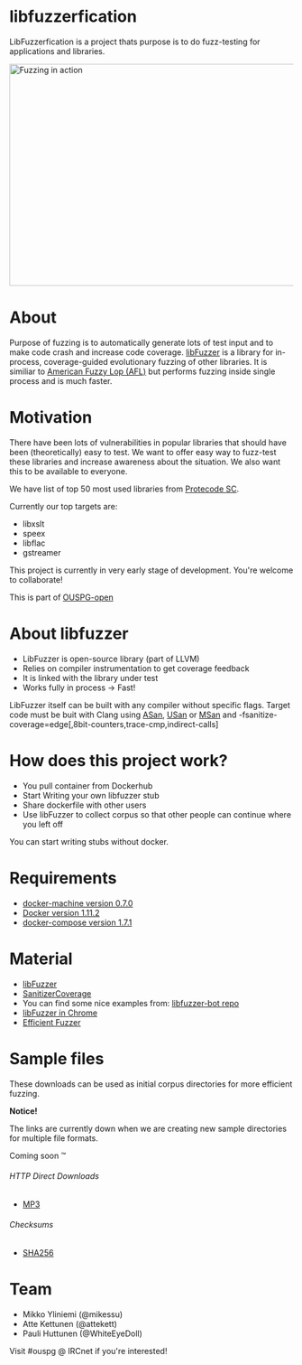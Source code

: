
# libfuzzerfication
LibFuzzerfication is a project thats purpose is to do fuzz-testing for applications and libraries.

<img src="https://raw.githubusercontent.com/ouspg/libfuzzerfication/master/pictures/lua_fuzzing.gif" width="716" height="393" alt="Fuzzing in action">

# About
Purpose of fuzzing is to automatically generate lots of test input and to make code crash and increase code coverage. [libFuzzer](http://llvm.org/docs/LibFuzzer.html) is a library for in-process, coverage-guided evolutionary fuzzing of other libraries. It is similiar to [American Fuzzy Lop (AFL)](http://lcamtuf.coredump.cx/afl/) but performs fuzzing inside single process and is much faster.

# Motivation
There have been lots of vulnerabilities in popular libraries that should have been (theoretically) easy to test. We want to offer easy way to fuzz-test these libraries and increase awareness about the situation. We also want this to be available to everyone.

We have list of top 50 most used libraries from [Protecode SC](http://www.codenomicon.com/products/appcheck/).

Currently our top targets are:
* libxslt
* speex
* libflac
* gstreamer

This project is currently in very early stage of development. You're welcome to collaborate!

This is part of [OUSPG-open](https://github.com/ouspg/ouspg-open)

# About libfuzzer
* LibFuzzer is open-source library (part of LLVM)
* Relies on compiler instrumentation to get coverage feedback
* It is linked with the library under test
* Works fully in process -> Fast!

LibFuzzer itself can be built with any compiler without specific flags. Target code must be buit with Clang using [ASan](http://clang.llvm.org/docs/AddressSanitizer.html), [USan](http://clang.llvm.org/docs/UndefinedBehaviorSanitizer.html) or [MSan](http://clang.llvm.org/docs/MemorySanitizer.html) and -fsanitize-coverage=edge[,8bit-counters,trace-cmp,indirect-calls]

# How does this project work?
* You pull container from Dockerhub
* Start Writing your own libfuzzer stub
* Share dockerfile with other users
* Use libFuzzer to collect corpus so that other people can continue where you left off

You can start writing stubs without docker.

# Requirements
* [docker-machine version 0.7.0](https://docs.docker.com/machine/)
* [Docker version 1.11.2](https://www.docker.com/)
* [docker-compose version 1.7.1](https://docs.docker.com/compose/)

# Material
* [libFuzzer](http://llvm.org/docs/LibFuzzer.html)
* [SanitizerCoverage](http://clang.llvm.org/docs/SanitizerCoverage.html)
* You can find some nice examples from: [libfuzzer-bot repo](https://github.com/google/libfuzzer-bot)
* [libFuzzer in Chrome](https://chromium.googlesource.com/chromium/src/+/master/testing/libfuzzer/README.md)
* [Efficient Fuzzer](https://chromium.googlesource.com/chromium/src/+/master/testing/libfuzzer/efficient_fuzzer.md)

# Sample files
These downloads can be used as initial corpus directories for more efficient fuzzing.

**Notice!**

The links are currently down when we are creating new sample directories for multiple file formats.

<p>Coming soon &trade;<p>

###### HTTP Direct Downloads
  * [MP3](http://storage.googleapis.com/libfuzzerfication/downloads/samples/samples-mp3-20160630.tar.gz)

###### Checksums
* [SHA256](http://storage.googleapis.com/libfuzzerfication/downloads/samples/sha256sums.txt)

# Team
* Mikko Yliniemi (@mikessu)
* Atte Kettunen (@attekett)
* Pauli Huttunen (@WhiteEyeDoll)

Visit #ouspg @ IRCnet if you're interested!
